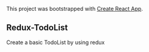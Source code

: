 This project was bootstrapped with [Create React App](https://github.com/facebook/create-react-app).

## Redux-TodoList

Create a basic TodoList by using redux

